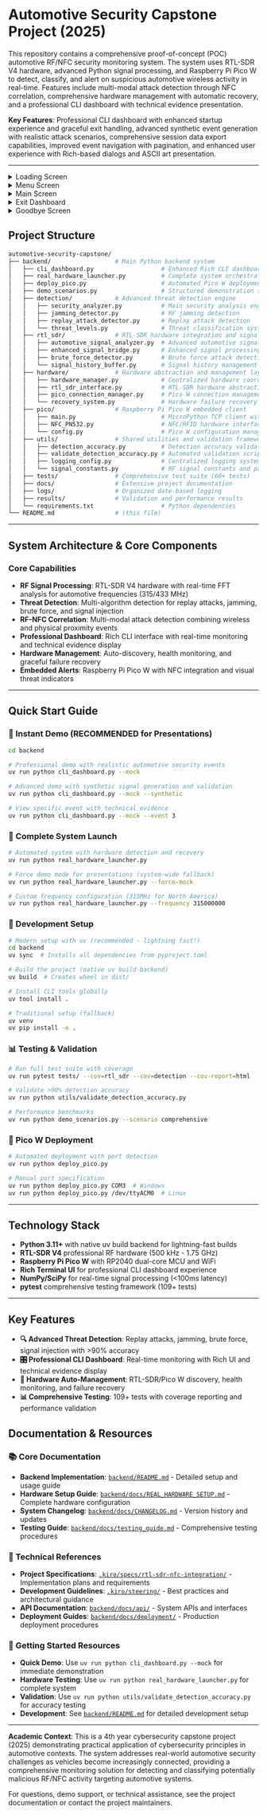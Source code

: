 # Automotive Security Capstone Project (2025)

This repository contains a comprehensive proof-of-concept (POC) automotive RF/NFC security monitoring system. The system uses RTL-SDR V4 hardware, advanced Python signal processing, and Raspberry Pi Pico W to detect, classify, and alert on suspicious automotive wireless activity in real-time. Features include multi-modal attack detection through NFC correlation, comprehensive hardware management with automatic recovery, and a professional CLI dashboard with technical evidence presentation.

**Key Features**: Professional CLI dashboard with enhanced startup experience and graceful exit handling, advanced synthetic event generation with realistic attack scenarios, comprehensive session data export capabilities, improved event navigation with pagination, and enhanced user experience with Rich-based dialogs and ASCII art presentation.

---
<details>
<summary>Loading Screen</summary>

<img width="1100" height="1009" alt="Loading Screen" src="https://github.com/user-attachments/assets/cdaf5e7a-c4b9-4adf-91fc-686aa3587074" />

</details>

<details>
<summary>Menu Screen</summary>

<img width="2508" height="990" alt="Menu Screen" src="https://github.com/user-attachments/assets/ed963dcd-5128-49f3-a676-5f48a335b443" />

</details>

<details>
<summary>Main Screen</summary>

<img width="2520" height="1174" alt="Main Screen" src="https://github.com/user-attachments/assets/a4548a29-b0b3-4a50-a32e-40fdd27b995d" />

</details>

<details>
<summary>Exit Dashboard</summary>

<img width="2514" height="1197" alt="Exit Dashboard" src="https://github.com/user-attachments/assets/2899421c-7f26-4d99-922b-e7ba5b5ddd47" />

</details>

<details>
<summary>Goodbye Screen</summary>

<img width="2504" height="474" alt="Goodbye Screen" src="https://github.com/user-attachments/assets/43d67e15-d56e-497f-a383-20c215454991" />

</details>

## Project Structure

```sh
automotive-security-capstone/
├── backend/                  # Main Python backend system
│   ├── cli_dashboard.py                   # Enhanced Rich CLI dashboard with signal analysis
│   ├── real_hardware_launcher.py          # Complete system orchestration with hardware detection
│   ├── deploy_pico.py                     # Automated Pico W deployment tool
│   ├── demo_scenarios.py                  # Structured demonstration scenarios
│   ├── detection/            # Advanced threat detection engine
│   │   ├── security_analyzer.py           # Main security analysis engine
│   │   ├── jamming_detector.py            # RF jamming detection
│   │   ├── replay_attack_detector.py      # Replay attack detection
│   │   └── threat_levels.py               # Threat classification system
│   ├── rtl_sdr/              # RTL-SDR hardware integration and signal processing
│   │   ├── automotive_signal_analyzer.py  # Advanced automotive signal analysis
│   │   ├── enhanced_signal_bridge.py      # Enhanced signal processing bridge
│   │   ├── brute_force_detector.py        # Brute force attack detection
│   │   └── signal_history_buffer.py       # Signal history management
│   ├── hardware/             # Hardware abstraction and management layer
│   │   ├── hardware_manager.py            # Centralized hardware coordination
│   │   ├── rtl_sdr_interface.py           # RTL-SDR hardware abstraction
│   │   ├── pico_connection_manager.py     # Pico W connection management
│   │   └── recovery_system.py             # Hardware failure recovery
│   ├── pico/                 # Raspberry Pi Pico W embedded client
│   │   ├── main.py                        # MicroPython TCP client with NFC correlation
│   │   ├── NFC_PN532.py                   # NFC/RFID hardware interface
│   │   └── config.py                      # Pico W configuration management
│   ├── utils/                # Shared utilities and validation framework
│   │   ├── detection_accuracy.py          # Detection accuracy validation
│   │   ├── validate_detection_accuracy.py # Automated validation script
│   │   ├── logging_config.py              # Centralized logging system
│   │   └── signal_constants.py            # RF signal constants and parameters
│   ├── tests/                # Comprehensive test suite (60+ tests)
│   ├── docs/                 # Extensive project documentation
│   ├── logs/                 # Organized date-based logging
│   ├── results/              # Validation and performance results
│   └── requirements.txt                   # Python dependencies
└── README.md                 # (this file)
```

---

## System Architecture & Core Components

### Core Capabilities

- **RF Signal Processing**: RTL-SDR V4 hardware with real-time FFT analysis for automotive frequencies (315/433 MHz)
- **Threat Detection**: Multi-algorithm detection for replay attacks, jamming, brute force, and signal injection
- **RF-NFC Correlation**: Multi-modal attack detection combining wireless and physical proximity events
- **Professional Dashboard**: Rich CLI interface with real-time monitoring and technical evidence display
- **Hardware Management**: Auto-discovery, health monitoring, and graceful failure recovery
- **Embedded Alerts**: Raspberry Pi Pico W with NFC integration and visual threat indicators

---

## Quick Start Guide

### 🎯 Instant Demo (RECOMMENDED for Presentations)

```bash
cd backend

# Professional demo with realistic automotive security events
uv run python cli_dashboard.py --mock

# Advanced demo with synthetic signal generation and validation
uv run python cli_dashboard.py --mock --synthetic

# View specific event with technical evidence
uv run python cli_dashboard.py --mock --event 3
```

### 🚀 Complete System Launch

```bash
# Automated system with hardware detection and recovery
uv run python real_hardware_launcher.py

# Force demo mode for presentations (system-wide fallback)
uv run python real_hardware_launcher.py --force-mock

# Custom frequency configuration (315MHz for North America)
uv run python real_hardware_launcher.py --frequency 315000000
```

### 🔧 Development Setup

```bash
# Modern setup with uv (recommended - lightning fast!)
cd backend
uv sync  # Installs all dependencies from pyproject.toml

# Build the project (native uv build backend)
uv build  # Creates wheel in dist/

# Install CLI tools globally
uv tool install .

# Traditional setup (fallback)
uv venv
uv pip install -e .
```

### 📊 Testing & Validation

```bash
# Run full test suite with coverage
uv run pytest tests/ --cov=rtl_sdr --cov=detection --cov-report=html

# Validate >90% detection accuracy
uv run python utils/validate_detection_accuracy.py

# Performance benchmarks
uv run python demo_scenarios.py --scenario comprehensive
```

### 📱 Pico W Deployment

```bash
# Automated deployment with port detection
uv run python deploy_pico.py

# Manual port specification
uv run python deploy_pico.py COM3  # Windows
uv run python deploy_pico.py /dev/ttyACM0  # Linux
```

---

## Technology Stack

- **Python 3.11+** with native uv build backend for lightning-fast builds
- **RTL-SDR V4** professional RF hardware (500 kHz - 1.75 GHz)
- **Raspberry Pi Pico W** with RP2040 dual-core MCU and WiFi
- **Rich Terminal UI** for professional CLI dashboard experience
- **NumPy/SciPy** for real-time signal processing (<100ms latency)
- **pytest** comprehensive testing framework (109+ tests)

---

## Key Features

- **🔍 Advanced Threat Detection**: Replay attacks, jamming, brute force, signal injection with >90% accuracy
- **🎛️ Professional CLI Dashboard**: Real-time monitoring with Rich UI and technical evidence display
- **🔧 Hardware Auto-Management**: RTL-SDR/Pico W discovery, health monitoring, and failure recovery
- **📊 Comprehensive Testing**: 109+ tests with coverage reporting and performance validation

## Documentation & Resources

### 📚 Core Documentation

- **Backend Implementation**: [`backend/README.md`](backend/README.md) - Detailed setup and usage guide
- **Hardware Setup Guide**: [`backend/docs/REAL_HARDWARE_SETUP.md`](backend/docs/REAL_HARDWARE_SETUP.md) - Complete hardware configuration
- **System Changelog**: [`backend/docs/CHANGELOG.md`](backend/docs/CHANGELOG.md) - Version history and updates
- **Testing Guide**: [`backend/docs/testing_guide.md`](backend/docs/testing_guide.md) - Comprehensive testing procedures

### 🔧 Technical References

- **Project Specifications**: [`.kiro/specs/rtl-sdr-nfc-integration/`](.kiro/specs/rtl-sdr-nfc-integration/) - Implementation plans and requirements
- **Development Guidelines**: [`.kiro/steering/`](.kiro/steering/) - Best practices and architectural guidance
- **API Documentation**: [`backend/docs/api/`](backend/docs/api/) - System APIs and interfaces
- **Deployment Guides**: [`backend/docs/deployment/`](backend/docs/deployment/) - Production deployment procedures

### 🎯 Getting Started Resources

- **Quick Demo**: Use `uv run python cli_dashboard.py --mock` for immediate demonstration
- **Hardware Testing**: Use `uv run python real_hardware_launcher.py` for complete system
- **Validation**: Use `uv run python utils/validate_detection_accuracy.py` for accuracy testing
- **Development**: See [`backend/README.md`](backend/README.md) for detailed development setup

---

**Academic Context**: This is a 4th year cybersecurity capstone project (2025) demonstrating practical application of cybersecurity principles in automotive contexts. The system addresses real-world automotive security challenges as vehicles become increasingly connected, providing a comprehensive monitoring solution for detecting and classifying potentially malicious RF/NFC activity targeting automotive systems.

For questions, demo support, or technical assistance, see the project documentation or contact the project maintainers.

